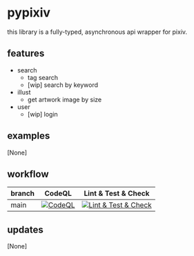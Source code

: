 # pypixiv
this library is a fully-typed, asynchronous api wrapper for pixiv.

## features
* search
  - tag search
  - [wip] search by keyword
* illust
  - get artwork image by size
* user
  - [wip] login

## examples
[None]

## workflow
| branch | CodeQL                                                                                                                                                                    | Lint & Test & Check                                                                                                                                                                        |
|--------|---------------------------------------------------------------------------------------------------------------------------------------------------------------------------|--------------------------------------------------------------------------------------------------------------------------------------------------------------------------------------------|
| main   | [![CodeQL](https://github.com/DeltaLaboratory/pypixiv/actions/workflows/codeql.yaml/badge.svg)](https://github.com/DeltaLaboratory/pypixiv/actions/workflows/codeql.yaml) | [![Lint & Test & Check](https://github.com/DeltaLaboratory/pypixiv/actions/workflows/lint_test.yml/badge.svg)](https://github.com/DeltaLaboratory/pypixiv/actions/workflows/lint_test.yml) |

## updates
[None]